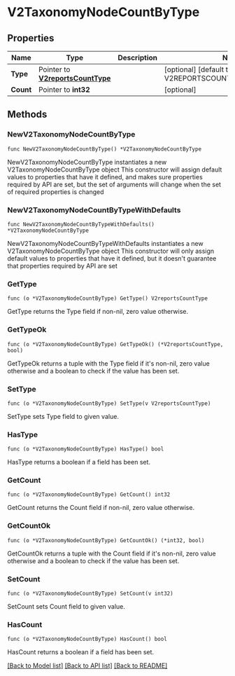 # V2TaxonomyNodeCountByType

## Properties

Name | Type | Description | Notes
------------ | ------------- | ------------- | -------------
**Type** | Pointer to [**V2reportsCountType**](V2reportsCountType.md) |  | [optional] [default to V2REPORTSCOUNTTYPE_UNSPECIFIED]
**Count** | Pointer to **int32** |  | [optional] 

## Methods

### NewV2TaxonomyNodeCountByType

`func NewV2TaxonomyNodeCountByType() *V2TaxonomyNodeCountByType`

NewV2TaxonomyNodeCountByType instantiates a new V2TaxonomyNodeCountByType object
This constructor will assign default values to properties that have it defined,
and makes sure properties required by API are set, but the set of arguments
will change when the set of required properties is changed

### NewV2TaxonomyNodeCountByTypeWithDefaults

`func NewV2TaxonomyNodeCountByTypeWithDefaults() *V2TaxonomyNodeCountByType`

NewV2TaxonomyNodeCountByTypeWithDefaults instantiates a new V2TaxonomyNodeCountByType object
This constructor will only assign default values to properties that have it defined,
but it doesn't guarantee that properties required by API are set

### GetType

`func (o *V2TaxonomyNodeCountByType) GetType() V2reportsCountType`

GetType returns the Type field if non-nil, zero value otherwise.

### GetTypeOk

`func (o *V2TaxonomyNodeCountByType) GetTypeOk() (*V2reportsCountType, bool)`

GetTypeOk returns a tuple with the Type field if it's non-nil, zero value otherwise
and a boolean to check if the value has been set.

### SetType

`func (o *V2TaxonomyNodeCountByType) SetType(v V2reportsCountType)`

SetType sets Type field to given value.

### HasType

`func (o *V2TaxonomyNodeCountByType) HasType() bool`

HasType returns a boolean if a field has been set.

### GetCount

`func (o *V2TaxonomyNodeCountByType) GetCount() int32`

GetCount returns the Count field if non-nil, zero value otherwise.

### GetCountOk

`func (o *V2TaxonomyNodeCountByType) GetCountOk() (*int32, bool)`

GetCountOk returns a tuple with the Count field if it's non-nil, zero value otherwise
and a boolean to check if the value has been set.

### SetCount

`func (o *V2TaxonomyNodeCountByType) SetCount(v int32)`

SetCount sets Count field to given value.

### HasCount

`func (o *V2TaxonomyNodeCountByType) HasCount() bool`

HasCount returns a boolean if a field has been set.


[[Back to Model list]](../README.md#documentation-for-models) [[Back to API list]](../README.md#documentation-for-api-endpoints) [[Back to README]](../README.md)


